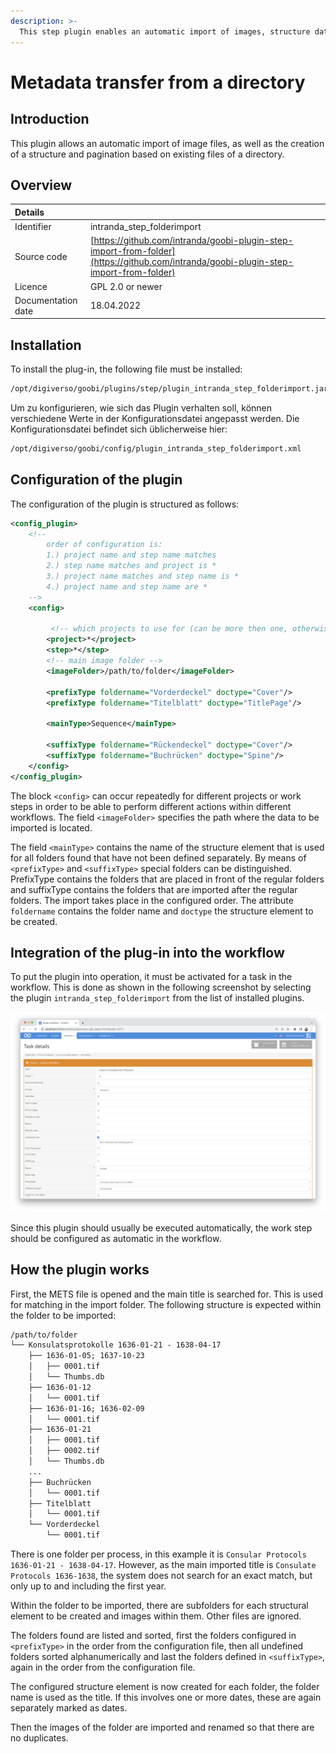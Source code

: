 ```yaml
---
description: >-
  This step plugin enables an automatic import of images, structure data and pagination based on file names.
---
```


# Metadata transfer from a directory


## Introduction
This plugin allows an automatic import of image files, as well as the creation of a structure and pagination based on existing files of a directory.


## Overview
| Details |  |
| :--- | :--- |
| Identifier | intranda\_step\_folderimport |
| Source code | [https://github.com/intranda/goobi-plugin-step-import-from-folder](https://github.com/intranda/goobi-plugin-step-import-from-folder) |
| Licence | GPL 2.0 or newer |
| Documentation date | 18.04.2022 |


## Installation
To install the plug-in, the following file must be installed:

```bash
/opt/digiverso/goobi/plugins/step/plugin_intranda_step_folderimport.jar
```

Um zu konfigurieren, wie sich das Plugin verhalten soll, können verschiedene Werte in der Konfigurationsdatei angepasst werden. Die Konfigurationsdatei befindet sich üblicherweise hier:

```bash
/opt/digiverso/goobi/config/plugin_intranda_step_folderimport.xml
```


## Configuration of the plugin

The configuration of the plugin is structured as follows:

```xml
<config_plugin>
    <!--
        order of configuration is:
        1.) project name and step name matches
        2.) step name matches and project is *
        3.) project name matches and step name is *
        4.) project name and step name are *
    -->
    <config>

         <!-- which projects to use for (can be more then one, otherwise use *) -->
        <project>*</project>
        <step>*</step>
        <!-- main image folder -->
        <imageFolder>/path/to/folder</imageFolder>

        <prefixType foldername="Vorderdeckel" doctype="Cover"/>
        <prefixType foldername="Titelblatt" doctype="TitlePage"/>

        <mainType>Sequence</mainType>

        <suffixType foldername="Rückendeckel" doctype="Cover"/>        
        <suffixType foldername="Buchrücken" doctype="Spine"/>
    </config>
</config_plugin>
 ```

 The block `<config>` can occur repeatedly for different projects or work steps in order to be able to perform different actions within different workflows. The field `<imageFolder>` specifies the path where the data to be imported is located.

 The field `<mainType>` contains the name of the structure element that is used for all folders found that have not been defined separately.
 By means of `<prefixType>` and `<suffixType>` special folders can be distinguished. PrefixType contains the folders that are placed in front of the regular folders and suffixType contains the folders that are imported after the regular folders. The import takes place in the configured order. The attribute `foldername` contains the folder name and `doctype` the structure element to be created.


 ## Integration of the plug-in into the workflow
 To put the plugin into operation, it must be activated for a task in the workflow. This is done as shown in the following screenshot by selecting the plugin `intranda_step_folderimport` from the list of installed plugins.

![Integration in den Workflow](../.gitbook/assets/intranda_step_import_from_folder_en.png)

Since this plugin should usually be executed automatically, the work step should be configured as automatic in the workflow.


## How the plugin works
First, the METS file is opened and the main title is searched for. This is used for matching in the import folder. The following structure is expected within the folder to be imported:

```xml
/path/to/folder
└── Konsulatsprotokolle 1636-01-21 - 1638-04-17
    ├── 1636-01-05; 1637-10-23
    │   ├── 0001.tif
    │   └── Thumbs.db
    ├── 1636-01-12
    │   └── 0001.tif
    ├── 1636-01-16; 1636-02-09
    │   └── 0001.tif
    ├── 1636-01-21
    │   ├── 0001.tif
    │   ├── 0002.tif    
    │   └── Thumbs.db
    ...
    ├── Buchrücken
    │   └── 0001.tif
    ├── Titelblatt
    │   └── 0001.tif
    └── Vorderdeckel
        └── 0001.tif
  ```

  There is one folder per process, in this example it is `Consular Protocols 1636-01-21 - 1638-04-17`. However, as the main imported title is `Consulate Protocols 1636-1638`, the system does not search for an exact match, but only up to and including the first year.

  Within the folder to be imported, there are subfolders for each structural element to be created and images within them. Other files are ignored.

  The folders found are listed and sorted, first the folders configured in `<prefixType>` in the order from the configuration file, then all undefined folders sorted alphanumerically and last the folders defined in `<suffixType>`, again in the order from the configuration file.

  The configured structure element is now created for each folder, the folder name is used as the title. If this involves one or more dates, these are again separately marked as dates.

  Then the images of the folder are imported and renamed so that there are no duplicates.
